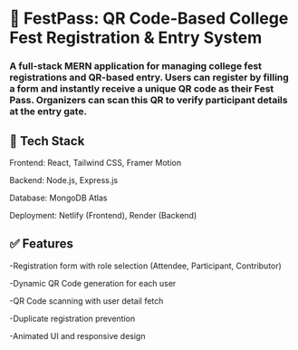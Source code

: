 <h1>🎉 FestPass: QR Code-Based College Fest Registration & Entry System</h1>
<h3>A full-stack MERN application for managing college fest registrations and QR-based entry. Users can register by filling a form and instantly receive a unique QR code as their Fest Pass. Organizers can scan this QR to verify participant details at the entry gate. </h3>

<h2>🚀 Tech Stack</h2>

Frontend: React, Tailwind CSS, Framer Motion

Backend: Node.js, Express.js

Database: MongoDB Atlas

Deployment: Netlify (Frontend), Render (Backend)

<h2>✅ Features</h2>

-Registration form with role selection (Attendee, Participant, Contributor)

-Dynamic QR Code generation for each user

-QR Code scanning with user detail fetch

-Duplicate registration prevention

-Animated UI and responsive design
